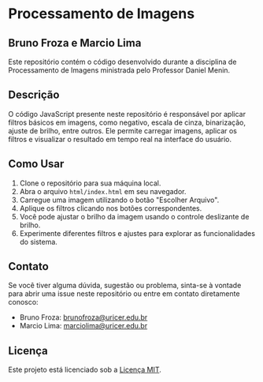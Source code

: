 # Processamento de Imagens

## Bruno Froza e Marcio Lima

Este repositório contém o código desenvolvido durante a disciplina de Processamento de Imagens ministrada pelo Professor Daniel Menin.

## Descrição

O código JavaScript presente neste repositório é responsável por aplicar filtros básicos em imagens, como negativo, escala de cinza, binarização, ajuste de brilho, entre outros. Ele permite carregar imagens, aplicar os filtros e visualizar o resultado em tempo real na interface do usuário.

## Como Usar

1. Clone o repositório para sua máquina local.
2. Abra o arquivo `html/index.html` em seu navegador.
3. Carregue uma imagem utilizando o botão "Escolher Arquivo".
4. Aplique os filtros clicando nos botões correspondentes.
5. Você pode ajustar o brilho da imagem usando o controle deslizante de brilho.
6. Experimente diferentes filtros e ajustes para explorar as funcionalidades do sistema.

## Contato

Se você tiver alguma dúvida, sugestão ou problema, sinta-se à vontade para abrir uma issue neste repositório ou entre em contato diretamente conosco:

- Bruno Froza: [brunofroza@uricer.edu.br](mailto:brunofroza@uricer.edu.br)
- Marcio Lima: [marciolima@uricer.edu.br](mailto:marciolima@uricer.edu.br)

## Licença

Este projeto está licenciado sob a [Licença MIT](LICENSE).

